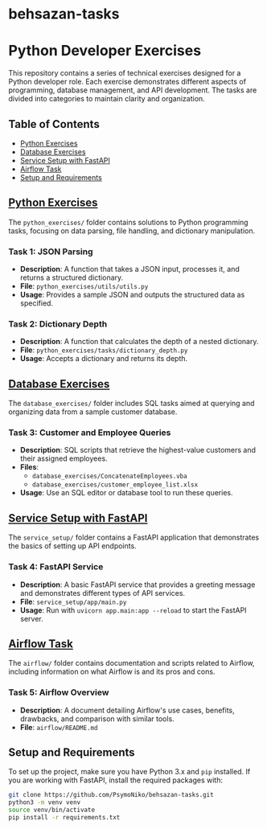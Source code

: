 # behsazan-tasks

# Python Developer Exercises

This repository contains a series of technical exercises designed for a Python developer role. Each exercise demonstrates different aspects of programming, database management, and API development. The tasks are divided into categories to maintain clarity and organization.

## Table of Contents
- [Python Exercises](#python-exercises)
- [Database Exercises](#database-exercises)
- [Service Setup with FastAPI](#service-setup-with-fastapi)
- [Airflow Task](#airflow-task)
- [Setup and Requirements](#setup-and-requirements)

## [Python Exercises](python_exercises/README.md)

The `python_exercises/` folder contains solutions to Python programming tasks, focusing on data parsing, file handling, and dictionary manipulation.

### Task 1: JSON Parsing
- **Description**: A function that takes a JSON input, processes it, and returns a structured dictionary.
- **File**: `python_exercises/utils/utils.py`
- **Usage**: Provides a sample JSON and outputs the structured data as specified.

### Task 2: Dictionary Depth
- **Description**: A function that calculates the depth of a nested dictionary.
- **File**: `python_exercises/tasks/dictionary_depth.py`
- **Usage**: Accepts a dictionary and returns its depth.

## [Database Exercises](database_exercises/README.md)

The `database_exercises/` folder includes SQL tasks aimed at querying and organizing data from a sample customer database.

### Task 3: Customer and Employee Queries
- **Description**: SQL scripts that retrieve the highest-value customers and their assigned employees.
- **Files**: 
  - `database_exercises/ConcatenateEmployees.vba`
  - `database_exercises/customer_employee_list.xlsx`
- **Usage**: Use an SQL editor or database tool to run these queries.

## [Service Setup with FastAPI](service_setup/README.md)

The `service_setup/` folder contains a FastAPI application that demonstrates the basics of setting up API endpoints.

### Task 4: FastAPI Service
- **Description**: A basic FastAPI service that provides a greeting message and demonstrates different types of API services.
- **File**: `service_setup/app/main.py`
- **Usage**: Run with `uvicorn app.main:app --reload` to start the FastAPI server.

## [Airflow Task](airflow/README.md)

The `airflow/` folder contains documentation and scripts related to Airflow, including information on what Airflow is and its pros and cons.

### Task 5: Airflow Overview
- **Description**: A document detailing Airflow's use cases, benefits, drawbacks, and comparison with similar tools.
- **File**: `airflow/README.md`

## Setup and Requirements

To set up the project, make sure you have Python 3.x and `pip` installed. If you are working with FastAPI, install the required packages with:

```bash
git clone https://github.com/PsymoNiko/behsazan-tasks.git
python3 -m venv venv
source venv/bin/activate
pip install -r requirements.txt
```




